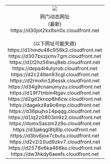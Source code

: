 ﻿<table>
  <tr></tr>
  <tr><td colspan=2 align=center><img src="https://d30jot2kx8sn0x.cloudfront.net/Up/oGate.jpg" /></td></tr>
  <tr><td colspan=2 align=center>网门动态网址<br/>(最新)
<br>https://d30jot2kx8sn0x.cloudfront.net
<br/><br/>(以下网址可能失效)
<br>https://d1hmdu48c956k2.cloudfront.net
<br>https://d307bxzjxmv7gm.cloudfront.net
<br>https://d1t2hz56wuj8eb.cloudfront.net
<br>https://depa4l4utyrob.cloudfront.net
<br>https://d2c24lten93cgl.cloudfront.net
<br>https://d2rmxhn1j8essk.cloudfront.net
<br>https://d34g9cnanumyzu.cloudfront.net
<br>https://d19f7tnbm4tgav.cloudfront.net
<br>https://d2gd2knop8h6cw.cloudfront.net
<br>https://dagekz8a9o6mp.cloudfront.net
<br>https://d36pujho14pqqg.cloudfront.net
<br>https://d1lq2z0803m9z2.cloudfront.net
<br>https://domx5aszm2z9o.cloudfront.net
<br>https://d3jakqgl8tj8lp.cloudfront.net
<br>https://d3bv6joe7cbutu.cloudfront.net
<br>https://d2v2i10ud9zkv7.cloudfront.net
<br>https://d2578v6ka466ko.cloudfront.net
<br>https://dw3hkdy6aeefs.cloudfront.net
    </td>
  </tr>
</table>
